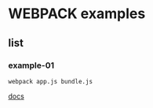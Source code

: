 # WEBPACK examples

## list

### example-01

```
webpack app.js bundle.js
```

[docs](http://webpack.github.io/docs/tutorials/getting-started/)

